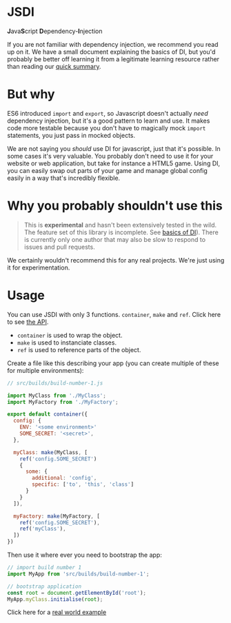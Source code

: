 # JSDI

**J**ava**S**cript **D**ependency-**I**njection

If you are not familiar with dependency injection, we recommend you read up on it. We have a small document explaining the basics of DI, but you'd probably be better off learning it from a legitimate learning resource rather than reading our [quick summary](/docs/BASICS_OF_DI.md).

# But why

ES6 introduced `import` and `export`, so Javascript doesn't actually _need_ dependency injection, but it's a good pattern to learn and use. It makes code more testable because you don't have to magically mock `import` statements, you just pass in mocked objects.

We are not saying you _should_ use DI for javascript, just that it's possible. In some cases it's very valuable. You probably don't need to use it for your website or web application, but take for instance a HTML5 game. Using DI, you can easily swap out parts of your game and manage global config easily in a way that's incredibly flexible.

# Why you probably shouldn't use this

> This is **experimental** and hasn't been extensively tested in the wild.
> The feature set of this library is incomplete. See [basics of DI](/docs/BASICS_OF_DI.md#final-thoughts)).
> There is currently only one author that may also be slow to respond to issues and pull requests.

We certainly wouldn't recommend this for any real projects. We're just using it for experimentation.

# Usage

You can use JSDI with only 3 functions. `container`, `make` and `ref`. Click here to see [the API](/docs/API.md).

- `container` is used to wrap the object.
- `make` is used to instanciate classes.
- `ref` is used to reference parts of the object.

Create a file like this describing your app (you can create multiple of these for multiple environments):

```js
// src/builds/build-number-1.js

import MyClass from './MyClass';
import MyFactory from './MyFactory';

export default container({
  config: {
    ENV: '<some environment>'
    SOME_SECRET: '<secret>',
  },

  myClass: make(MyClass, [
    ref('config.SOME_SECRET')
    {
      some: {
        additional: 'config',
        specific: ['to', 'this', 'class']
      }
    }
  ]),

  myFactory: make(MyFactory, [
    ref('config.SOME_SECRET'),
    ref('myClass'),
  ])
})
```

Then use it where ever you need to bootstrap the app:

```js
// import build number 1
import MyApp from 'src/builds/build-number-1';

// bootstrap application
const root = document.getElementById('root');
MyApp.myClass.initialise(root);
```

Click here for a [real world example](/docs/EXAMPLE.md)
